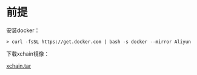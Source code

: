 # 前提

安装docker：
```shell script
> curl -fsSL https://get.docker.com | bash -s docker --mirror Aliyun
```

下载xchain镜像：

 [xchain.tar](https://xchain-1306199973.cos.ap-beijing.myqcloud.com/image/xchain.tar)

